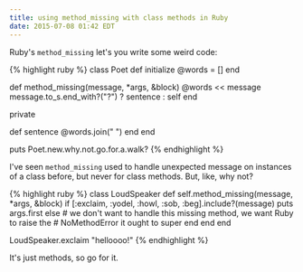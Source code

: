 ```yaml
---
title: using method_missing with class methods in Ruby
date: 2015-07-08 01:42 EDT
---
```


Ruby's `method_missing` let's you write some weird code:

{% highlight ruby %}
class Poet
  def initialize
    @words = []
  end

  def method_missing(message, *args, &block)
    @words << message
    message.to_s.end_with?("?") ? sentence : self
  end

  private

  def sentence
    @words.join(" ")
  end
end

puts Poet.new.why.not.go.for.a.walk?
{% endhighlight %}

I've seen `method_missing` used to handle unexpected message on instances of a
class before, but never for class methods. But, like, why not?

{% highlight ruby %}
class LoudSpeaker
  def self.method_missing(message, *args, &block)
    if [:exclaim, :yodel, :howl, :sob, :beg].include?(message)
      puts args.first
    else
      # we don't want to handle this missing method, we want Ruby to raise the
      # NoMethodError it ought to
      super
    end
  end
end

LoudSpeaker.exclaim "helloooo!"
{% endhighlight %}

It's just methods, so go for it.
